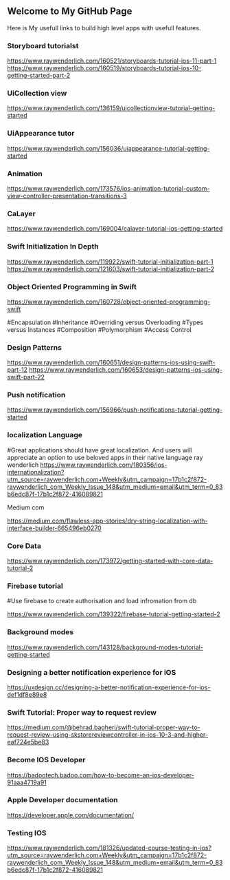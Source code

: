 ## Welcome to My GitHub Page 

Here is My usefull links to build high level apps with usefull features.

### Storyboard tutorialst

https://www.raywenderlich.com/160521/storyboards-tutorial-ios-11-part-1
https://www.raywenderlich.com/160519/storyboards-tutorial-ios-10-getting-started-part-2

### UiCollection view 

https://www.raywenderlich.com/136159/uicollectionview-tutorial-getting-started

### UiAppearance tutor

https://www.raywenderlich.com/156036/uiappearance-tutorial-getting-started

### Animation 

https://www.raywenderlich.com/173576/ios-animation-tutorial-custom-view-controller-presentation-transitions-3

### CaLayer 

https://www.raywenderlich.com/169004/calayer-tutorial-ios-getting-started

### Swift Initialization In Depth

https://www.raywenderlich.com/119922/swift-tutorial-initialization-part-1
https://www.raywenderlich.com/121603/swift-tutorial-initialization-part-2

### Object Oriented Programming in Swift

https://www.raywenderlich.com/160728/object-oriented-programming-swift

#Encapsulation
#Inheritance
#Overriding versus Overloading
#Types versus Instances
#Composition
#Polymorphism
#Access Control

### Design Patterns 

https://www.raywenderlich.com/160651/design-patterns-ios-using-swift-part-12
https://www.raywenderlich.com/160653/design-patterns-ios-using-swift-part-22

### Push notification  

https://www.raywenderlich.com/156966/push-notifications-tutorial-getting-started


### localization Language 

#Great applications should have great localization. And users will appreciate an option to use beloved apps in their native language
ray wenderlich
https://www.raywenderlich.com/180356/ios-internationalization?utm_source=raywenderlich.com+Weekly&utm_campaign=17b1c2f872-raywenderlich_com_Weekly_Issue_148&utm_medium=email&utm_term=0_83b6edc87f-17b1c2f872-416089821

Medium com

https://medium.com/flawless-app-stories/dry-string-localization-with-interface-builder-665496eb0270

### Core Data

https://www.raywenderlich.com/173972/getting-started-with-core-data-tutorial-2

### Firebase tutorial

#Use firebase to create authorisation and load infromation from db

https://www.raywenderlich.com/139322/firebase-tutorial-getting-started-2

### Background modes

https://www.raywenderlich.com/143128/background-modes-tutorial-getting-started


### Designing a better notification experience for iOS

https://uxdesign.cc/designing-a-better-notification-experience-for-ios-def1df8e89e8

### Swift Tutorial: Proper way to request review

https://medium.com/@behrad.bagheri/swift-tutorial-proper-way-to-request-review-using-skstorereviewcontroller-in-ios-10-3-and-higher-eaf724e5be83


### Become IOS Developer

https://badootech.badoo.com/how-to-become-an-ios-developer-91aaa4719a91
### Apple Developer documentation

https://developer.apple.com/documentation/


### Testing IOS

https://www.raywenderlich.com/181326/updated-course-testing-in-ios?utm_source=raywenderlich.com+Weekly&utm_campaign=17b1c2f872-raywenderlich_com_Weekly_Issue_148&utm_medium=email&utm_term=0_83b6edc87f-17b1c2f872-416089821

